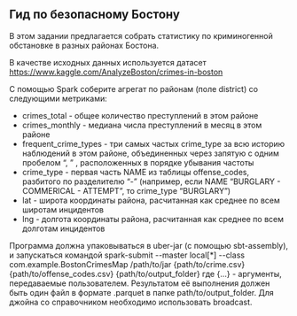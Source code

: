 ## Гид по безопасному Бостону

В этом задании предлагается собрать статистику по криминогенной обстановке в разных районах Бостона.

В качестве исходных данных используется датасет https://www.kaggle.com/AnalyzeBoston/crimes-in-boston

С помощью Spark соберите агрегат по районам (поле district) со следующими метриками:

- crimes_total - общее количество преступлений в этом районе
- crimes_monthly - медиана числа преступлений в месяц в этом районе
- frequent_crime_types - три самых частых crime_type за всю историю наблюдений в этом районе, объединенных через запятую с одним пробелом “, ” , расположенных в порядке убывания частоты
- crime_type - первая часть NAME из таблицы offense_codes, разбитого по разделителю “-” (например, если NAME “BURGLARY - COMMERICAL - ATTEMPT”, то crime_type “BURGLARY”)
- lat - широта координаты района, расчитанная как среднее по всем широтам инцидентов
- lng - долгота координаты района, расчитанная как среднее по всем долготам инцидентов

Программа должна упаковываться в uber-jar (с помощью sbt-assembly), и запускаться командой
spark-submit --master local[*] --class com.example.BostonCrimesMap /path/to/jar {path/to/crime.csv} {path/to/offense_codes.csv} {path/to/output_folder}
где {...} - аргументы, передаваемые пользователем.
Результатом её выполнения должен быть один файл в формате .parquet в папке path/to/output_folder.
Для джойна со справочником необходимо использовать broadcast.